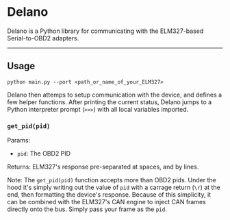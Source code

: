 # Delano

Delano is a Python library for communicating with the ELM327-based Serial-to-OBD2 adapters.

---

## Usage
`python main.py --port <path_or_name_of_your_ELM327>`

Delano then attemps to setup communication with the device, and defines a few helper functions. After printing the current status, Delano jumps to a Python interpreter prompt (`>>>`) with all local variables imported.

### `get_pid(pid)`

Params:
 - `pid`: The OBD2 PID
 
Returns:
  ELM327's response pre-separated at spaces, and by lines.
  
Note: The `get_pid(pid)` function accepts more than OBD2 pids. Under the hood it's simply writing out the value of `pid` with a carrage return (`\r`) at the end, then formatting the device's response. Because of this simplicity, it can be combined with the ELM327's CAN engine to inject CAN frames directly onto the bus. Simply pass your frame as the `pid`.
